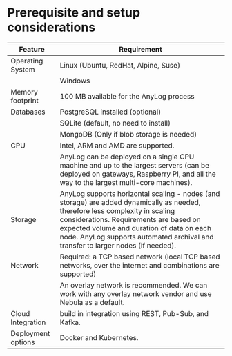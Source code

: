 
# Prerequisite and setup considerations



| Feature               | Requirement  |
| --------------------- | ------------| 
| Operating System      | Linux (Ubuntu, RedHat, Alpine, Suse) | 
|                       | Windows |
| Memory footprint      | 100 MB available for the AnyLog process |
| Databases             | PostgreSQL installed (optional) |
|                       | SQLite (default, no need to install) |
|                       | MongoDB (Only if blob storage is needed) |
| CPU                   | Intel, ARM and AMD are supported. |
|                       | AnyLog can be deployed on a single CPU machine and up to the largest servers (can be deployed on gateways, Raspberry PI, and all the way to the largest multi-core machines).|
| Storage               | AnyLog supports horizontal scaling - nodes (and storage) are added dynamically as needed, therefore less complexity in scaling considerations. Requirements are based on expected volume and duration of data on each node. AnyLog supports automated archival and transfer to larger nodes (if needed). |
| Network               | Required: a TCP based network (local TCP based networks, over the internet and combinations are supported) |
|                       | An overlay network is recommended. We can work with any overlay network vendor and use Nebula as a default. |
| Cloud Integration     | build in integration using REST, Pub-Sub, and Kafka. |
| Deployment options    | Docker and Kubernetes. |

    

